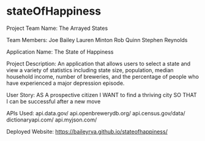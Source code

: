 # stateOfHappiness
Project Team Name:
The Arrayed States

Team Members:
Joe Bailey
Lauren Minton
Rob Quinn
Stephen Reynolds

Application Name:
The State of Happiness 

Project Description:
An application that allows users to select a state and view a variety of statistics including state size, population, median household income, number of breweries, and the percentage of people who have experienced a major depression episode. 

User Story:
AS A prospective citizen
I WANT to find a thriving city
SO THAT I can be successful after a new move 

APIs Used: 
api.data.gov/
api.openbrewerydb.org/
api.census.gov/data/
dictionaryapi.com/
api.myjson.com/

Deployed Website: https://baileyrva.github.io/stateofhappiness/
